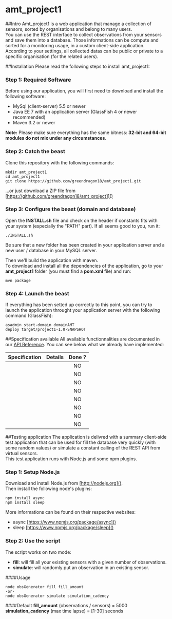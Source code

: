 amt_project1
============

##Intro
Amt_project1 is a web application that manage a collection of sensors, sorted by organisations and belong to many users.  
You can use the REST interface to collect observations from your sensors and save them into a database. Those informations can be compute and sorted for a monitoring usage, in a custom client-side application.  
According to your settings, all collected datas can be public or private to a specific organisation (for the related users).

##Installation
Please read the following steps to install amt_project1:

### Step 1: Required Software
Before using our application, you will first need to download and install the following software:  

- MySql (client-server) 5.5 or newer  
- Java EE 7 with an application server (GlassFish 4 or newer recommended)  
- Maven 3.2 or newer

**Note:** Please make sure everything has the same bitness: **32-bit and 64-bit modules do not mix under any circumstances**.

### Step 2: Catch the beast
Clone this repository with the following commands:  

```
mkdir amt_project1
cd amt_project1
git clone https://github.com/greendragon18/amt_project1.git
```
...or just download a ZIP file from [https://github.com/greendragon18/amt_project1]()

### Step 3: Configure the beast (domain and database)
Open the **INSTALL.sh** file and check on the header if constants fits with your system (especially the "PATH" part). If all seems good to you, run it:

```
./INSTALL.sh
```  
Be sure that a new folder has been created in your application server and a new user / database in your MySQL server.  

Then we'll build the application with maven.  
To download and install all the dependencies of the application, go to your **amt_project1** folder (you must find a **pom.xml** file) and run:

```
mvn package
```

### Step 4: Launch the beast
If everything has been setted up correctly to this point, you can try to launch the application throught your application server with the following command (GlassFish):

```
asadmin start-domain domainAMT  
deploy target/project1-1.0-SNAPSHOT
```

##Specification available
All available functionnalities are documented in our [API Reference](). You can see below what we already have implemented:

Specification               | Details                                       | Done ?
--------------------------- | :-------------------------------------------- | :----:
            |  | NO
            |  | NO
            |  | NO
            |  | NO
            |  | NO
            |  | NO
            |  | NO
            |  | NO


##Testing application
The application is delivred with a summary client-side test application that can be used for fill the database very quickly (with some random values) or simulate a constant calling of the REST API from virtual sensors.  
This test application runs with Node.js and some npm plugins.
### Step 1: Setup Node.js
Download and install Node.js from [http://nodejs.org]().  
Then install the following node's plugins:

```
npm install async
npm install sleep
```

More informations can be found on their respective websites:  

- async [https://www.npmjs.org/package/async]()  
- sleep [https://www.npmjs.org/package/sleep]()

### Step 2: Use the script
The script works on two mode:  

- **fill**: will fill all your existing sensors with a given number of observations.  
- **simulate**: will randomly put an observation in an existing sensor.  

####Usage

```
node obsGenerator fill fill_amount  
-or-
node obsGenerator simulate simulation_cadency
```

####Default
**fill_amount** (observations / sensors) = 5000  
**simulation_cadency** (max time lapse) = [1-30] seconds